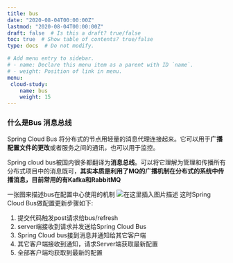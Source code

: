 ```yaml
---
title: bus
date: "2020-08-04T00:00:00Z"
lastmod: "2020-08-04T00:00:00Z"
draft: false  # Is this a draft? true/false
toc: true  # Show table of contents? true/false
type: docs  # Do not modify.

# Add menu entry to sidebar.
# - name: Declare this menu item as a parent with ID `name`.
# - weight: Position of link in menu.
menu:
 cloud-study:
    name: bus
    weight: 15
---
```


### 什么是Bus 消息总线

Spring Cloud Bus 将分布式的节点用轻量的消息代理连接起来。它可以用于**广播配置文件的更改**或者服务之间的通讯，也可以用于监控。

Spring cloud bus被国内很多都翻译为**消息总线**。可以将它理解为管理和传播所有分布式项目中的消息既可，**其实本质是利用了MQ的广播机制在分布式的系统中传播消息，目前常用的有Kafka和RabbitMQ**

一张图来描述bus在配置中心使用的机制
![在这里插入图片描述](https://img-blog.csdnimg.cn/20200208164624333.png?x-oss-process=image/watermark,type_ZmFuZ3poZW5naGVpdGk,shadow_10,text_aHR0cHM6Ly9ibG9nLmNzZG4ubmV0L3dlaXhpbl80MDk5MTQwOA==,size_16,color_FFFFFF,t_70)
这时Spring Cloud Bus做配置更新步骤如下:

1. 提交代码触发post请求给bus/refresh
2. server端接收到请求并发送给Spring Cloud Bus
3. Spring Cloud bus接到消息并通知给其它客户端
4. 其它客户端接收到通知，请求Server端获取最新配置
5. 全部客户端均获取到最新的配置